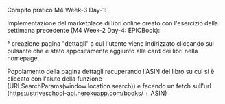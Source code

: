 Compito pratico M4 Week-3 Day-1:

Implementazione del marketplace di libri online creato con l'esercizio della settimana precedente (M4 Week-2 Day-4: EPICBook):

° creazione pagina "dettagli" a cui l'utente viene indirizzato cliccando sul pulsante che è stato appositamente aggiunto alle card dei libri nella homepage.<br>

Popolamento della pagina dettagli recuperando l'ASIN del libro su cui si è cliccato con l'aiuto della funzione (URLSearchParams(window.location.search)) e facendo un fetch sull'url (https://striveschool-api.herokuapp.com/books/ + ASIN)
